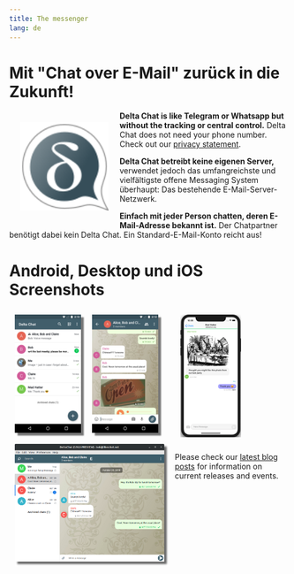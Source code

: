 ```yaml
---
title: The messenger
lang: de
---
```




<!-- GENERATED FILE -- DO NOT EDIT -->



# Mit "Chat over E-Mail" zurück in die Zukunft!

<img src="../assets/logos/delta-chat.svg" width="160" style="float: left; margin: 20px;" />

**Delta Chat is like Telegram or Whatsapp but without the tracking or central control.**
Delta Chat does not need your phone number. Check out our [privacy statement](gdpr).

**Delta Chat betreibt keine eigenen Server,** verwendet jedoch das umfangreichste und vielfältigste offene Messaging System überhaupt: Das bestehende E-Mail-Server-Netzwerk.

**Einfach mit jeder Person chatten, deren E-Mail-Adresse bekannt ist.** Der Chatpartner benötigt dabei kein Delta Chat. Ein Standard-E-Mail-Konto reicht aus!


# Android, Desktop und iOS Screenshots

<img src="../assets/blog/2019-01-chatlist.png" width="120" 
style="float: left; margin: 10px;display: block;box-shadow: 5px 5px 2px #777;" /> 
<img src="../assets/blog/2019-01-chat.png" width="120" 
style="float: left; margin: 10px;display: block;box-shadow: 5px 5px 2px #777;" /> 

<img src="../assets/blog/desktop-screenshot.png" width="280" style="float:left; margin: 10px" /> 

<img src="../assets/blog/ios_screenshot_chat_view.png" width="110" style="margin: 10px" /> 

Please check our [latest blog posts](blog)
for information on current releases and events. 

